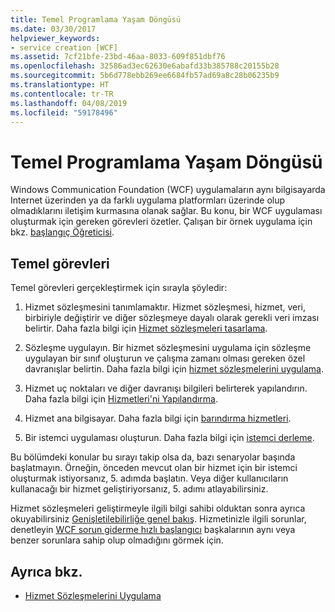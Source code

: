 ```yaml
---
title: Temel Programlama Yaşam Döngüsü
ms.date: 03/30/2017
helpviewer_keywords:
- service creation [WCF]
ms.assetid: 7cf21bfe-23bd-46aa-8033-609f851dbf76
ms.openlocfilehash: 32586ad3ec62630e6abafd33b385788c20155b28
ms.sourcegitcommit: 5b6d778ebb269ee6684fb57ad69a8c28b06235b9
ms.translationtype: HT
ms.contentlocale: tr-TR
ms.lasthandoff: 04/08/2019
ms.locfileid: "59178496"
---
```

# <a name="basic-programming-lifecycle"></a>Temel Programlama Yaşam Döngüsü
Windows Communication Foundation (WCF) uygulamaların aynı bilgisayarda Internet üzerinden ya da farklı uygulama platformları üzerinde olup olmadıklarını iletişim kurmasına olanak sağlar. Bu konu, bir WCF uygulaması oluşturmak için gereken görevleri özetler. Çalışan bir örnek uygulama için bkz. [başlangıç Öğreticisi](../../../docs/framework/wcf/getting-started-tutorial.md).  
  
## <a name="the-basic-tasks"></a>Temel görevleri  
 Temel görevleri gerçekleştirmek için sırayla şöyledir:  
  
1.  Hizmet sözleşmesini tanımlamaktır. Hizmet sözleşmesi, hizmet, veri, birbiriyle değiştirir ve diğer sözleşmeye dayalı olarak gerekli veri imzası belirtir. Daha fazla bilgi için [Hizmet sözleşmeleri tasarlama](../../../docs/framework/wcf/designing-service-contracts.md).  
  
2.  Sözleşme uygulayın. Bir hizmet sözleşmesini uygulama için sözleşme uygulayan bir sınıf oluşturun ve çalışma zamanı olması gereken özel davranışlar belirtin. Daha fazla bilgi için [hizmet sözleşmelerini uygulama](../../../docs/framework/wcf/implementing-service-contracts.md).  
  
3.  Hizmet uç noktaları ve diğer davranışı bilgileri belirterek yapılandırın. Daha fazla bilgi için [Hizmetleri'ni Yapılandırma](../../../docs/framework/wcf/configuring-services.md).  
  
4.  Hizmet ana bilgisayar. Daha fazla bilgi için [barındırma hizmetleri](../../../docs/framework/wcf/hosting-services.md).  
  
5.  Bir istemci uygulaması oluşturun. Daha fazla bilgi için [istemci derleme](../../../docs/framework/wcf/building-clients.md).  
  
 Bu bölümdeki konular bu sırayı takip olsa da, bazı senaryolar başında başlatmayın. Örneğin, önceden mevcut olan bir hizmet için bir istemci oluşturmak istiyorsanız, 5. adımda başlatın. Veya diğer kullanıcıların kullanacağı bir hizmet geliştiriyorsanız, 5. adımı atlayabilirsiniz.  
  
 Hizmet sözleşmeleri geliştirmeyle ilgili bilgi sahibi olduktan sonra ayrıca okuyabilirsiniz [Genişletilebilirliğe genel bakış](../../../docs/framework/wcf/introduction-to-extensibility.md). Hizmetinizle ilgili sorunlar, denetleyin [WCF sorun giderme hızlı başlangıcı](../../../docs/framework/wcf/wcf-troubleshooting-quickstart.md) başkalarının aynı veya benzer sorunlara sahip olup olmadığını görmek için.  
  
## <a name="see-also"></a>Ayrıca bkz.

- [Hizmet Sözleşmelerini Uygulama](../../../docs/framework/wcf/implementing-service-contracts.md)
